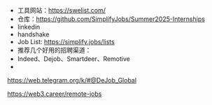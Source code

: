 - 工具网站：https://swelist.com/
- 仓库：https://github.com/SimplifyJobs/Summer2025-Internships
- linkedin
- handshake
- Job List: https://simplify.jobs/lists
- 推荐几个好用的招聘渠道：
- Indeed、Dejob、Smartdeer、Remotive
- 

https://web.telegram.org/k/#@DeJob_Global

https://web3.career/remote-jobs
